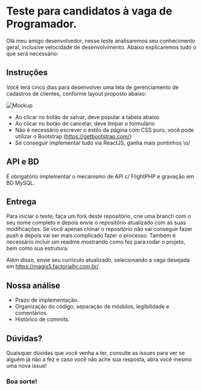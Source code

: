# Teste para candidatos à vaga de Programador.

Olá meu amigo desenvolvedor, nesse teste analisaremos seu conhecimento geral, inclusive velocidade de desenvolvimento. 
Abaixo explicaremos tudo o que será necessário:

## Instruções

Você terá cinco dias para desenvolver uma tela de gerenciamento de cadastros de clientes, conforme layout proposto abaixo:

![Mockup](https://fmconsult.com.br/img-teste-vaga-estagio.png)

- Ao clicar no botão de salvar, deve popular a tabela abaixo
- Ao clicar no botão de cancelar, deve limpar o formulário
- Não é necessário escrever o estilo da página com CSS puro, você pode utilizar o Bootstrap (https://getbootstrap.com/)
- Se conseguir implementar tudo via ReactJS, ganha mais pontinhos \o/

## API e BD

É obrigatório implementar o mecanismo de API c/ FlightPHP e gravação em BD MySQL.

## Entrega

Para iniciar o teste, faça um fork deste repositório, crie uma branch com o seu nome completo e depois envie o repositório atualizado com as suas modificações. Se você apenas clonar o repositório não vai conseguir fazer push e depois vai ser mais complicado fazer o processo.
Também é necessário incluir um readme mostrando como fez para rodar o projeto, bem como sua estrutura.

Além disso, envie seu currículo atualizado, selecionando a vaga desejada em https://magis5.factorialhr.com.br/.

## Nossa análise

- Prazo de implementação.
- Organização do código, separação de módulos, legibilidade e comentários.
- Histórico de commits.

## Dúvidas?

Quaisquer dúvidas que você venha a ter, consulte as issues para ver se alguém já não a fez e caso você não ache sua resposta, abra você mesmo uma nova issue!

### Boa sorte!
